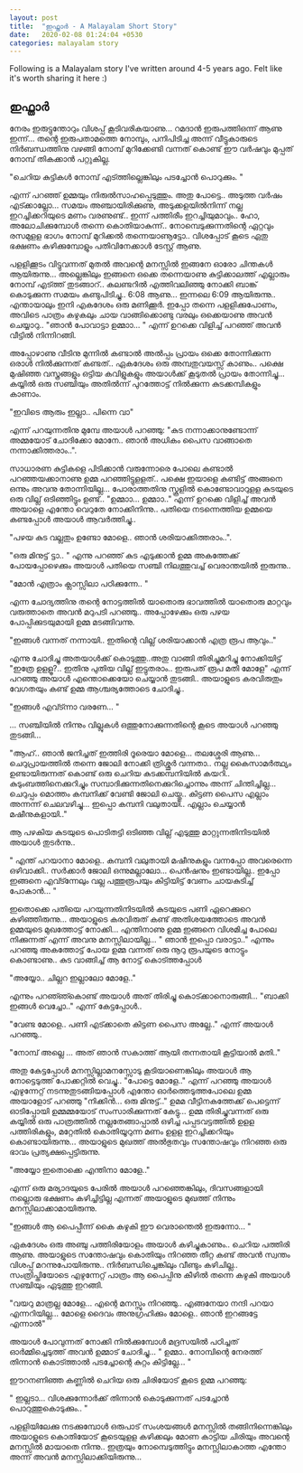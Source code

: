 ```yaml
---
layout: post
title:  "ഇഫ്താർ - A Malayalam Short Story"
date:   2020-02-08 01:24:04 +0530
categories: malayalam story
---
```

Following is a Malayalam story I've written around 4-5 years ago. Felt like it's worth sharing it here :)

## ഇഫ്താർ

നേരം ഇരുട്ടുന്തോറും വിശപ്പ് കൂടിവരികയാണു... റമദാൻ ഇരുപത്തിഒന്ന് ആണു ഇന്ന്... തന്റെ ഇരുപതാമത്തെ നോമ്പും, പനിപിടിച്ച അന്ന് വീട്ടുകാരുടെ നിർബന്ധത്തിനു വഴങ്ങി നോമ്പ് മുറിക്കേണ്ടി വന്നത് കൊണ്ട് ഈ വർഷവും മുപ്പത് നോമ്പ് തികക്കാൻ പറ്റുകില്ല.  

"ചെറിയ കുട്ടികൾ നോമ്പ് എട്ത്തില്ലെങ്കിലും പടച്ചോൻ പൊറുക്കും. " 

എന്ന് പറഞ്ഞ് ഉമ്മയും നിരുൽസാഹപ്പെടുത്തും. അതു പോട്ടെ.. അടുത്ത വർഷം എട്ക്കാല്ലോ... സമയം അഞ്ചായിരിക്കുണു, അടുക്കളയിൽനിന്ന് നല്ല ഇറച്ചിക്കറിയുടെ മണം വരണുണ്ട്.. ഇന്ന് പത്തിരീം ഇറച്ചിയുമാവും.. ഹോ, അലോചിക്കുമ്പോൾ തന്നെ കൊതിയാകുന്ന്.. നോമ്പെടുക്കുന്നതിന്റെ ഏറ്റവും രസമുളള ഭാഗം നോമ്പ് മുറിക്കൽ തന്നെയാണൂട്ടോ.. വിശപ്പോട് കൂടെ ഏതു ഭക്ഷണം കഴിക്കുമ്പോളും പതിവിനേക്കാൾ ടേസ്റ്റ് ആണു. 




പളളിക്കൂടം വിട്ടുവന്നത് മുതൽ അവന്റെ മനസ്സിൽ ഇങ്ങനേ ഓരോ ചിന്തകൾ ആയിരുന്നു... അല്ലെങ്കിലും  ഇങ്ങനെ ഒക്കെ തന്നെയാണു കുട്ടിക്കാലത്ത് എല്ലാരും നോമ്പ് എട്ത്ത് തുടങ്ങാറ്.. കലണ്ടറിൽ എത്തിവലിഞ്ഞു നോക്കി ബാങ്ക് കൊടുക്കുന്ന സമയം കണ്ടുപിടിച്ചു..  6:08 ആണു... ഇന്നലെ 6:09 ആയിരുന്നു.. എന്തായാലും ഇനി എകദേശം ഒരു മണിക്കൂർ. ഇപ്പോ  തന്നെ പളളിക്കുപോണം, അവിടെ പാത്രം കഴുകലും ചായ വാങ്ങിക്കൊണ്ടു വരലും ഒക്കെയാണു അവൻ ചെയ്യാറു..
 "ഞാൻ പോവാട്ടാ ഉമ്മാാ... " 
 എന്ന് ഉറക്കെ വിളിച്ച് പറഞ്ഞ് അവൻ വീട്ടിൽ നിന്നിറങ്ങി.


അപ്പോഴാണു വീടിനു മുന്നിൽ കണ്ടാൽ  അൽപ്പം  പ്രായം ഒക്കെ തോന്നിക്കുന്ന ഒരാൾ നിൽക്കുന്നത് കണ്ടത്.. ഏകദേശം ഒരു അമ്പതുവയസ്സ് കാണും.. പക്ഷെ മുഷിഞ്ഞ വസ്ത്രങ്ങളും ഒട്ടിയ കവിളുകളും അയാൾക്ക് കൂടുതൽ പ്രായം തോന്നിച്ചു... കയ്യിൽ ഒരു സഞ്ചിയും അതിൽന്ന് പുറത്തോട്ട് നിൽക്കുന്ന കുടക്കമ്പികളും കാണാം.

 "ഇവിടെ ആരും ഇല്ലാ.. പിന്നെ വാ" 
 
 എന്ന് പറയുന്നതിനു മുമ്പേ അയാൾ പറഞ്ഞു: "കുട നന്നാക്കാനുണ്ടോന്ന് അമ്മയോട് ചോദിക്കോ മോനേ.. ഞാൻ അധികം പൈസ വാങ്ങാതെ നന്നാക്കിത്തരാം..".


സാധാരണ കുട്ടികളെ പിടിക്കാൻ വരുന്നോരെ  പോലെ കണ്ടാൽ  പറഞ്ഞയക്കാനാണു ഉമ്മ പറഞ്ഞിട്ടുളളത്.. പക്ഷെ ഇയാളെ കണ്ടിട്ട് അങ്ങനെ ഒന്നും അവനു തോന്നിയില്ല... പോരാത്തതിനു സ്കൂളിൽ കൊണ്ടോവാറുളള കുടയുടെ ഒരു വില്ല് ഒടിഞ്ഞിട്ടും ഉണ്ട്.. "ഉമ്മാാ... ഉമ്മാാ.." എന്ന് ഉറക്കെ വിളിച്ച് അവൻ അയാളെ എന്തോ വെറുതേ നോക്കിനിന്നു.. പതിയെ നടന്നെത്തിയ ഉമ്മയെ കണ്ടപ്പോൾ അയാൾ ആവർത്തിച്ചു.. 

"പഴയ കുട വല്ലതും ഉണ്ടോ മോളെ.. ഞാൻ ശരിയാക്കിത്തരാം..".


 "ഒരു മിനുട്ട് ട്ടാ.. " എന്നു പറഞ്ഞ് കുട എടുക്കാൻ ഉമ്മ അകത്തേക്ക് പോയപ്പോഴെക്കും അയാൾ പതിയെ സഞ്ചി നിലത്തുവച്ച് വെരാന്തയിൽ ഇരുന്നു..
 
 "മോൻ എത്രാം ക്ലാസ്സിലാ പഠിക്കുന്നേ.. "
 
  എന്ന ചോദ്യത്തിനു തന്റെ നോട്ടത്തിൽ യാതൊരു ഭാവത്തിൽ യാതൊരു മാറ്റവും വരുത്താതെ അവൻ മറുപടി പറഞ്ഞു.. അപ്പോഴേക്കും ഒരു പഴയ പോപ്പിക്കുടയുമായി ഉമ്മ മടങ്ങിവന്നു.
  
 "ഇങ്ങൾ വന്നത് നന്നായി.. ഇതിന്റെ വില്ല് ശരിയാക്കാൻ എത്ര രൂപ ആവും.." 
 
എന്നു ചോദിച്ചു അതയാൾക്ക് കൊടുത്തു..അതു വാങ്ങി തിരിച്ചുമറിച്ചു നോക്കിയിട്ട് 
 "ഇത്രേ ഉളളൂ?.. ഇതിനു പുതിയ വില്ല് ഇട്ടുതരാം.. ഇരുപത് രൂപ മതി മോളേ" 
 എന്ന് പറഞ്ഞു അയാൾ എന്തൊക്കെയോ ചെയ്യാൻ തുടങ്ങി..  അയാളുടെ കരവിരുതും വേഗതയും കണ്ട് ഉമ്മ ആശ്ചര്യത്തോടെ ചോദിച്ചു.. 
 
"ഇങ്ങൾ എവ്ട്ന്നാ വരണേ... "

 ... സഞ്ചിയിൽ നിന്നും വില്ലുകൾ ഒത്തുനോക്കുന്നതിന്റെ കൂടെ അയാൾ പറഞ്ഞു തുടങ്ങി... 
 
"ആഹ്.. ഞാൻ ജനിച്ചത് ഇത്തിരി ദൂരെയാ മോളെ... തലശ്ശേരി ആണു...  ചെറുപ്രായത്തിൽ തന്നെ ജോലി നോക്കി ത്രിശ്ശൂർ വന്നതാ.. നല്ല കൈസാമർത്ഥ്യം ഉണ്ടായിരുന്നത് കൊണ്ട് ഒരു ചെറിയ കുടക്കമ്പനിയിൽ കയറി.. കുടുംബത്തിനെക്കുറിച്ചും സമ്പാദിക്കുന്നതിനെക്കുറിച്ചൊന്നും അന്ന് ചിന്തിച്ചില്ല... ചെറുപ്പം മൊത്തം കമ്പനിക്ക് വേണ്ടി ജോലി ചെയ്തു.. കിട്ടണ പൈസ എല്ലാം അന്നന്ന് ചെലവഴിച്ചു... ഇപ്പൊ കമ്പനി വലുതായി.. എല്ലാം ചെയ്യാൻ മഷീനുകളായി.."

 ആ പഴകിയ കുടയുടെ പൊടിതട്ടി ഒടിഞ്ഞ വില്ല് എടുത്തു മാറ്റുന്നതിനിടയിൽ അയാൾ തുടർന്നു.. 
 
" എന്ത് പറയാനാ മോളെ.. കമ്പനി വലുതായി മഷീനുകളും വന്നപ്പോ അവരെന്നെ ഒഴിവാക്കി.. സർക്കാർ ജോലി ഒന്നുമല്ലാലോ... പെൻഷനും ഇണ്ടായില്ല.. ഇപ്പോ ഇങ്ങനെ എവ്ട്ന്നേലും വല്ല പത്തുരൂപയും കിട്ടിയിട്ട് വേണം ചായകുടിച്ച് പോകാൻ... "

ഇതൊക്കെ പതിയെ പറയുന്നതിനിടയിൽ കുടയുടെ പണി ഏറെക്കുറെ കഴിഞ്ഞിരുന്നു... അയാളുടെ കരവിരുത് കണ്ട് അതിശയത്തോടെ അവൻ ഉമ്മയുടെ മുഖത്തോട്ട് നോക്കി... എന്തിനാണു ഉമ്മ ഇങ്ങനെ വിശമിച്ച പോലെ നിക്കുന്നത് എന്ന് അവനു മനസ്സിലായില്ല... " ഞാൻ ഇപ്പൊ വരാട്ടാ.." എന്നും പറഞ്ഞു അകത്തോട്ട് പോയ ഉമ്മ വന്നത് ഒരു നൂറു രൂപയുടെ നോട്ടും കൊണ്ടാണു.. കുട വാങ്ങിച്ച് ആ നോട്ട് കൊട്ത്തപ്പോൾ 

"അയ്യോ.. ചില്ലറ ഇല്ലാലോ മോളേ.."

 എന്നും പറഞ്ഞ്കൊണ്ട് അയാൾ അത് തിരിച്ചു കൊട്ക്കാനൊരുങ്ങി... "ബാക്കി ഇങ്ങൾ വെച്ചോ.." എന്ന് കേട്ടപ്പോൾ..
 
 "വേണ്ട മോളെ.. പണി എട്ക്കാതെ കിട്ടണ പൈസ അല്ലേ.." എന്ന് അയാൾ പറഞ്ഞു.. 
 
 "നോമ്പ് അല്ലെ ... അത് ഞാൻ സകാത്ത് ആയി തന്നതായി കൂട്ടിയാൽ മതി.." 
 
അതു കേട്ടപ്പോൾ മനസ്സില്ലാമനസ്സോടു കൂടിയാണെങ്കിലും അയാൾ ആ നോട്ടെടുത്ത് പോക്കറ്റിൽ വെച്ചു.. "പോട്ടെ മോളേ.." എന്ന് പറഞ്ഞു അയാൾ എഴുന്നേറ്റ് നടന്നുതുടങ്ങിയപ്പോൾ എന്തോ ഓർത്തെടുത്തപോലെ ഉമ്മ അയാളോട് പറഞ്ഞു "നിക്കിൻ... ഒരു മിനുട്ട്.." ഉമമ വീട്ടിനകത്തേക്ക് പെട്ടെന്ന് ഓടിപ്പോയി ഉമ്മമ്മയോട് സംസാരിക്കുന്നത് കേട്ടു... ഉമ്മ തിരിച്ചുവന്നത് ഒരു കയ്യിൽ ഒരു പാത്രത്തിൽ നല്ലതേങ്ങാപ്പാൽ ഒഴിച്ച പപ്പടവട്ടത്തിൽ ഉളള പത്തിരികളും, മറ്റേതിൽ കൊതിയൂറുന്ന മണം ഉളള ഇറച്ചിക്കറിയും കൊണ്ടായിരുന്നു... അയാളുടെ മുഖത്ത് അൽഭുതവും സന്തോഷവും നിറഞ്ഞ ഒരു ഭാവം പ്രത്യക്ഷപ്പെട്ടിരുന്നു.

 "അയ്യോ ഇതൊക്കെ എന്തിനാ മോളേ.." 
 
എന്ന് ഒരു മര്യാദയുടെ പേരിൽ അയാൾ പറഞ്ഞെങ്കിലും, ദിവസങ്ങളായി നല്ലൊരു ഭക്ഷണം കഴിച്ചിട്ടില്ല എന്നത് അയാളുടെ മുഖത്ത് നിന്നും മനസ്സിലാക്കാമായിരുന്നു.

"ഇങ്ങൾ ആ പൈപ്പീന്ന് കൈ കഴുകി ഈ വെരാന്തെൽ ഇരുന്നോ... " 

 ഏകദേശം ഒരു അഞ്ചു പത്തിരിയോളം അയാൾ കഴിച്ചുകാണും.. ചെറിയ പത്തിരി ആണു. അയാളുടെ സന്തോഷവും കൊതിയും നിറഞ്ഞ തീറ്റ കണ്ട് അവൻ സ്വന്തം വിശപ്പ് മറന്നുപോയിരുന്നു.. നിർബന്ധിച്ചെങ്കിലും വീണ്ടും കഴിചില്ല.. സംത്രിപ്തിയോടെ എഴുന്നേറ്റ് പാത്രം ആ പൈപ്പിനു കീഴിൽ തന്നെ കഴുകി അയാൾ സഞ്ചിയും ഏടുത്തു ഇറങ്ങി.
 
 "വയറു മാത്രല്ല മോളേ... എന്റെ മനസ്സും നിറഞ്ഞു.. എങ്ങനേയാ നന്ദി പറയാ എന്നറിയില്ല... മോളെ ദൈവം അനുഗ്രഹിക്കും മോളെ.. ഞാൻ ഇറങ്ങട്ടേ എന്നാൽ"
 
 അയാൾ പോവുന്നത് നോക്കി നിൽക്കുമ്പോൾ മദ്രസയിൽ പഠിച്ചത് ഓർമ്മിച്ചെടുത്ത് അവൻ ഉമ്മാട് ചോദിച്ചു... 
 " ഉമ്മാ..  നോമ്പിന്റെ നേരത്ത്  തിന്നാൻ  കൊട്ത്താൽ പടച്ചോന്റെ കുറ്റം കിട്ടില്ലേ... " 
 
 ഈറനണിഞ്ഞ കണ്ണിൽ ചെറിയ ഒരു ചിരിയോട് കൂടെ ഉമ്മ പറഞ്ഞു: 
 
" ഇല്ലടാ... വിശക്കുന്നോർക്ക് തിന്നാൻ കൊടുക്കുന്നത് പടച്ചോൻ പൊറുത്തുകൊടുക്കും.. "

പളളിയിലേക്കു നടക്കുമ്പോൾ ഒരുപാട് സംശയങ്ങൾ മനസ്സിൽ തങ്ങിനിന്നെങ്കിലും അയാളുടെ കൊതിയോട് കൂടെയുളള കഴിക്കലും മോണ കാട്ടിയ ചിരിയും അവന്റെ മനസ്സിൽ മായാതെ നിന്നു.. ഇത്രയും നോമ്പെടുത്തിട്ടും മനസ്സിലാകാത്ത എന്തോ അന്ന് അവൻ മനസ്സിലാക്കിയിരുന്നു...